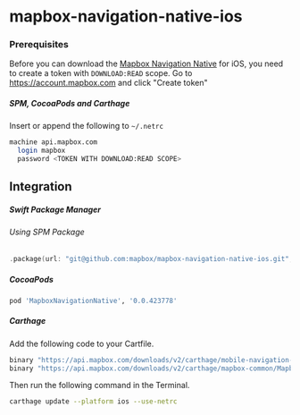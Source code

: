 # mapbox-navigation-native-ios

### Prerequisites

Before you can download the [Mapbox Navigation Native](https://github.com/mapbox/mapbox-navigation-native) for iOS, you need to create a token with `DOWNLOAD:READ` scope.
Go to https://account.mapbox.com and click "Create token"

##### SPM, CocoaPods and Carthage
Insert or append the following to `~/.netrc`

```bash
machine api.mapbox.com
  login mapbox
  password <TOKEN WITH DOWNLOAD:READ SCOPE>
```

## Integration

##### Swift Package Manager

###### Using SPM Package

```swift
.package(url: "git@github.com:mapbox/mapbox-navigation-native-ios.git", from: "0.0.423778"),
```

##### CocoaPods

```ruby
pod 'MapboxNavigationNative', '0.0.423778'
```

##### Carthage

Add the following code to your Cartfile.

```bash
binary "https://api.mapbox.com/downloads/v2/carthage/mobile-navigation-native/MapboxNavigationNative.json" == 0.0.423778
binary "https://api.mapbox.com/downloads/v2/carthage/mapbox-common/MapboxCommon-ios.json" == 10.0.0-beta.12
```

Then run the following command in the Terminal.
```bash
carthage update --platform ios --use-netrc
```
